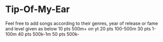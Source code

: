 # Tip-Of-My-Ear
Feel free to add songs according to their genres, year of release or fame and level given as below
10 pts 500m+ on yt
20 pts 100-500m
30 pts 1-100m
40 pts 500k-1m
50 pts 500k-
